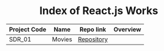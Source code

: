 <h1 align="center">Index of React.js Works</h1>  
  
  | Project Code | Name     | Repo link                                                      |           Overview                  |
  |--------------|:--------:|:--------------------------------------------------------------:|------------------------------------:|
  |SDR_01     |Movies | [Repository](https://github.com/SemihDurmus/SDR_01_Movies)| |

